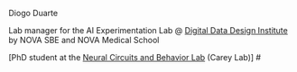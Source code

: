Diogo Duarte

Lab manager for the AI Experimentation Lab @ [Digital Data Design Institute](https://www.novasbe.unl.pt/en/community/institutes/digital-data-design-institute/overview) by NOVA SBE and NOVA Medical School



[PhD student at the [Neural Circuits and Behavior Lab](https://careylab.org/) (Carey Lab)] #


<!---
diogoflduarte/diogoflduarte is a ✨ special ✨ repository because its `README.md` (this file) appears on your GitHub profile.
You can click the Preview link to take a look at your changes.
--->
